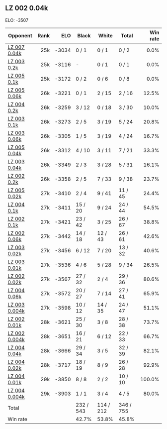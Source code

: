## LZ 002 0.04k ##

ELO: -3507

Opponent | Rank | ELO | Black | White | Total | Win rate
---------|-----:|----:|-------|-------|-------|-------:
[LZ 007 0.04k](LZ%20007%200.04k.md) | 25k | -3034 | 0 / 1 | 0 / 1 | 0 / 2 | 0.0%
[LZ 003 0.2k](LZ%20003%200.2k.md) | 25k | -3116 | - | 0 / 1 | 0 / 1 | 0.0%
[LZ 005 0.1k](LZ%20005%200.1k.md) | 25k | -3172 | 0 / 2 | 0 / 6 | 0 / 8 | 0.0%
[LZ 005 0.06k](LZ%20005%200.06k.md) | 26k | -3221 | 0 / 1 | 2 / 15 | 2 / 16 | 12.5%
[LZ 004 0.2k](LZ%20004%200.2k.md) | 26k | -3259 | 3 / 12 | 0 / 18 | 3 / 30 | 10.0%
[LZ 003 0.1k](LZ%20003%200.1k.md) | 26k | -3273 | 2 / 5 | 3 / 19 | 5 / 24 | 20.8%
[LZ 003 0.06k](LZ%20003%200.06k.md) | 26k | -3305 | 1 / 5 | 3 / 19 | 4 / 24 | 16.7%
[LZ 005 0.04k](LZ%20005%200.04k.md) | 26k | -3312 | 4 / 10 | 3 / 11 | 7 / 21 | 33.3%
[LZ 003 0.04k](LZ%20003%200.04k.md) | 26k | -3349 | 2 / 3 | 3 / 28 | 5 / 31 | 16.1%
[LZ 002 0.2k](LZ%20002%200.2k.md) | 26k | -3358 | 2 / 5 | 7 / 33 | 9 / 38 | 23.7%
[LZ 005 0.02k](LZ%20005%200.02k.md) | 27k | -3410 | 2 / 4 | 9 / 41 | 11 / 45 | 24.4%
[LZ 004 0.1k](LZ%20004%200.1k.md) | 27k | -3411 | 15 / 20 | 9 / 24 | 24 / 44 | 54.5%
[LZ 002 0.1k](LZ%20002%200.1k.md) | 27k | -3421 | 23 / 42 | 3 / 25 | 26 / 67 | 38.8%
[LZ 002 0.06k](LZ%20002%200.06k.md) | 27k | -3442 | 14 / 18 | 12 / 43 | 26 / 61 | 42.6%
[LZ 003 0.02k](LZ%20003%200.02k.md) | 27k | -3456 | 6 / 12 | 7 / 20 | 13 / 32 | 40.6%
[LZ 003 0.01k](LZ%20003%200.01k.md) | 27k | -3536 | 4 / 6 | 5 / 28 | 9 / 34 | 26.5%
[LZ 002 0.02k](LZ%20002%200.02k.md) | 27k | -3567 | 27 / 32 | 2 / 4 | 29 / 36 | 80.6%
[LZ 004 0.06k](LZ%20004%200.06k.md) | 27k | -3572 | 20 / 27 | 7 / 14 | 27 / 41 | 65.9%
[LZ 003 0.004k](LZ%20003%200.004k.md) | 27k | -3598 | 10 / 12 | 14 / 35 | 24 / 47 | 51.1%
[LZ 002 0.01k](LZ%20002%200.01k.md) | 28k | -3621 | 25 / 30 | 3 / 8 | 28 / 38 | 73.7%
[LZ 002 0.004k](LZ%20002%200.004k.md) | 28k | -3651 | 16 / 21 | 6 / 12 | 22 / 33 | 66.7%
[LZ 004 0.04k](LZ%20004%200.04k.md) | 28k | -3666 | 29 / 34 | 3 / 5 | 32 / 39 | 82.1%
[LZ 004 0.02k](LZ%20004%200.02k.md) | 28k | -3717 | 18 / 19 | 8 / 9 | 26 / 28 | 92.9%
[LZ 004 0.01k](LZ%20004%200.01k.md) | 29k | -3850 | 8 / 8 | 2 / 2 | 10 / 10 | 100.0%
[LZ 004 0.004k](LZ%20004%200.004k.md) | 29k | -3903 | 1 / 1 | 3 / 4 | 4 / 5 | 80.0%
Total | | | 232 / 543 | 114 / 212 | 346 / 755 | 
Win rate| | | 42.7% | 53.8% | 45.8% | 
